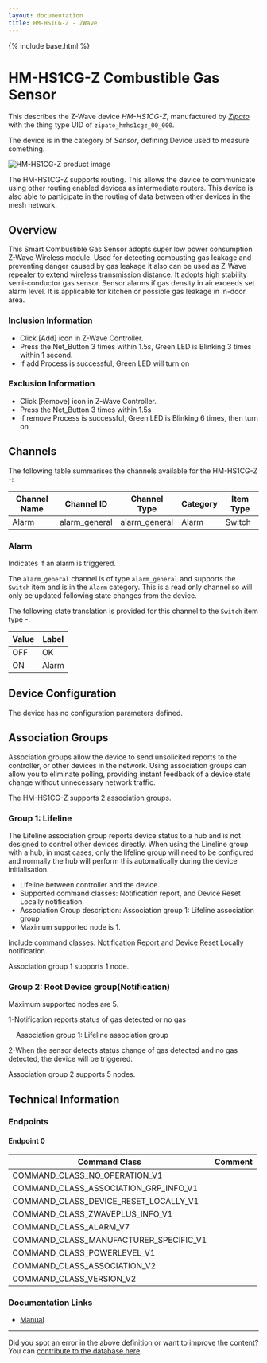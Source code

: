 ```yaml
---
layout: documentation
title: HM-HS1CG-Z - ZWave
---
```


{% include base.html %}

# HM-HS1CG-Z Combustible Gas Sensor
This describes the Z-Wave device *HM-HS1CG-Z*, manufactured by *[Zipato](http://www.zipato.com/)* with the thing type UID of ```zipato_hmhs1cgz_00_000```.

The device is in the category of *Sensor*, defining Device used to measure something.

![HM-HS1CG-Z product image](https://opensmarthouse.org/zwavedatabase/963/image/)


The HM-HS1CG-Z supports routing. This allows the device to communicate using other routing enabled devices as intermediate routers.  This device is also able to participate in the routing of data between other devices in the mesh network.

## Overview

This Smart Combustible Gas Sensor adopts super low power consumption Z-Wave Wireless module. Used for detecting combusting gas leakage and preventing danger caused by gas leakage it also can be used as Z-Wave repealer to extend wireless transmission distance. It adopts high stability semi-conductor gas sensor. Sensor alarms if gas density in air exceeds set alarm level. It is applicable for kitchen or possible gas leakage in in-door area.

### Inclusion Information

  * Click [Add] icon in Z-Wave Controller.
  * Press the Net_Button 3 times within 1.5s, Green LED is Blinking 3 times within 1 second.
  * If add Process is successful, Green LED will turn on

### Exclusion Information

  * Click [Remove] icon in Z-Wave Controller.
  * Press the Net_Button 3 times within 1.5s
  * If remove Process is successful, Green LED is Blinking 6 times, then turn on

## Channels

The following table summarises the channels available for the HM-HS1CG-Z -:

| Channel Name | Channel ID | Channel Type | Category | Item Type |
|--------------|------------|--------------|----------|-----------|
| Alarm | alarm_general | alarm_general | Alarm | Switch | 

### Alarm
Indicates if an alarm is triggered.

The ```alarm_general``` channel is of type ```alarm_general``` and supports the ```Switch``` item and is in the ```Alarm``` category. This is a read only channel so will only be updated following state changes from the device.

The following state translation is provided for this channel to the ```Switch``` item type -:

| Value | Label     |
|-------|-----------|
| OFF | OK |
| ON | Alarm |



## Device Configuration

The device has no configuration parameters defined.

## Association Groups

Association groups allow the device to send unsolicited reports to the controller, or other devices in the network. Using association groups can allow you to eliminate polling, providing instant feedback of a device state change without unnecessary network traffic.

The HM-HS1CG-Z supports 2 association groups.

### Group 1: Lifeline

The Lifeline association group reports device status to a hub and is not designed to control other devices directly. When using the Lineline group with a hub, in most cases, only the lifeline group will need to be configured and normally the hub will perform this automatically during the device initialisation.
  * Lifeline between controller and the device.
  * Supported command classes: Notification report, and Device Reset Locally notification.
  * Association Group description: Association group 1: Lifeline association group
  * Maximum supported node is 1.

Include command classes: Notification Report and Device Reset Locally notification.

Association group 1 supports 1 node.

### Group 2: Root Device group(Notification)

Maximum supported nodes are 5.  
  
1-Notification reports status of gas detected or no gas  
  
    Association group 1: Lifeline association group  
  
2-When the sensor detects status change of gas detected and no gas detected, the device will be triggered.

Association group 2 supports 5 nodes.

## Technical Information

### Endpoints

#### Endpoint 0

| Command Class | Comment |
|---------------|---------|
| COMMAND_CLASS_NO_OPERATION_V1| |
| COMMAND_CLASS_ASSOCIATION_GRP_INFO_V1| |
| COMMAND_CLASS_DEVICE_RESET_LOCALLY_V1| |
| COMMAND_CLASS_ZWAVEPLUS_INFO_V1| |
| COMMAND_CLASS_ALARM_V7| |
| COMMAND_CLASS_MANUFACTURER_SPECIFIC_V1| |
| COMMAND_CLASS_POWERLEVEL_V1| |
| COMMAND_CLASS_ASSOCIATION_V2| |
| COMMAND_CLASS_VERSION_V2| |

### Documentation Links

* [Manual](https://www.opensmarthouse.org/zwavedatabase/963/hm-hs1cg-z-USER-MANUAL.pdf)

---

Did you spot an error in the above definition or want to improve the content?
You can [contribute to the database here](https://www.opensmarthouse.org/zwavedatabase/963).
